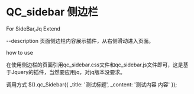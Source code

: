 # QC_sidebar 侧边栏
For SideBar,Jq Extend

--description
页面侧边栏内容展示插件，从右侧滑动进入页面。

how to use

在使用侧边栏的页面引用qc_sidebar.css文件和qc_sidebar.js文件即可，这是基于Jquery的插件，当然要应用jq，对jq版本没要求。

调用方式  $().qc_Sidebar({ _title: '测试标题', _content: '测试内容 内容' });
